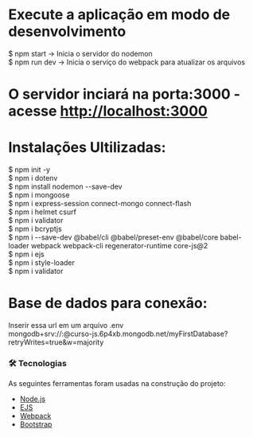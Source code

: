 # Execute a aplicação em modo de desenvolvimento
$ npm start -> Inicia o servidor do nodemon <br />
$ npm run dev -> Inicia o serviço do webpack para atualizar os arquivos

# O servidor inciará na porta:3000 - acesse <http://localhost:3000> 

# Instalações Ultilizadas:
$ npm init -y <br />
$ npm i dotenv <br />
$ npm install nodemon --save-dev <br />
$ npm i mongoose <br />
$ npm i express-session connect-mongo connect-flash <br />
$ npm i helmet csurf <br />
$ npm i validator <br />
$ npm i bcryptjs <br />
$ npm i --save-dev @babel/cli @babel/preset-env @babel/core babel-loader webpack webpack-cli regenerator-runtime core-js@2 <br />
$ npm i ejs <br />
$ npm i style-loader <br />
$ npm i validator <br />

# Base de dados para conexão: 
Inserir essa url em um arquivo .env <br />
mongodb+srv://<username>:<password>@curso-js.6p4xb.mongodb.net/myFirstDatabase?retryWrites=true&w=majority

### 🛠 Tecnologias

As seguintes ferramentas foram usadas na construção do projeto:

- [Node.js](https://nodejs.org/en/)
- [EJS](https://ejs.co/)
- [Webpack](https://webpack.js.org/)
- [Bootstrap](https://getbootstrap.com/)
